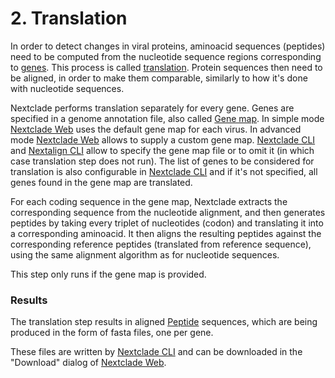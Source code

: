 # 2. Translation

In order to detect changes in viral proteins, aminoacid sequences (peptides) need to be computed from the nucleotide sequence regions corresponding to [genes](https://en.wikipedia.org/wiki/Gene). This process is called [translation](<https://en.wikipedia.org/wiki/Translation_(biology)>). Protein sequences then need to be aligned, in order to make them comparable, similarly to how it's done with nucleotide sequences.

Nextclade performs translation separately for every gene. Genes are specified in a genome annotation file, also called [Gene map](../terminology.html#gene-map). In simple mode [Nextclade Web](../nextclade-web) uses the default gene map for each virus. In advanced mode [Nextclade Web](../nextclade-web) allows to supply a custom gene map. [Nextclade CLI](../nextclade-cli) and [Nextalign CLI](../nextalign-cli) allow to specify the gene map file or to omit it (in which case translation step does not run). The list of genes to be considered for translation is also configurable in [Nextclade CLI](../nextclade-cli) and if it's not specified, all genes found in the gene map are translated.

For each coding sequence in the gene map, Nextclade extracts the corresponding sequence from the nucleotide alignment, and then generates peptides by taking every triplet of nucleotides (codon) and translating it into a corresponding aminoacid. It then aligns the resulting peptides against the corresponding reference peptides (translated from reference sequence), using the same alignment algorithm as for nucleotide sequences.

This step only runs if the gene map is provided.

### Results

The translation step results in aligned [Peptide](../terminology.html#peptide) sequences, which are being produced in the form of fasta files, one per gene.

These files are written by [Nextclade CLI](../nextclade-cli) and can be downloaded in the "Download" dialog of [Nextclade Web](../nextclade-web).
